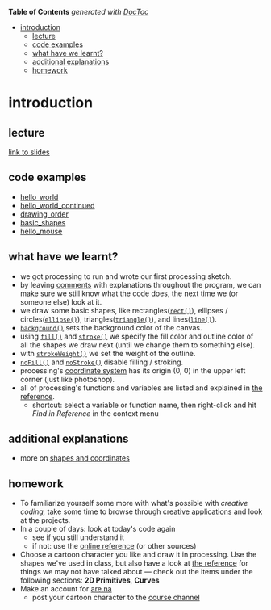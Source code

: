 <!-- START doctoc generated TOC please keep comment here to allow auto update -->
<!-- DON'T EDIT THIS SECTION, INSTEAD RE-RUN doctoc TO UPDATE -->
**Table of Contents**  *generated with [DocToc](https://github.com/thlorenz/doctoc)*

- [introduction](#introduction)
  - [lecture](#lecture)
  - [code examples](#code-examples)
  - [what have we learnt?](#what-have-we-learnt)
  - [additional explanations](#additional-explanations)
  - [homework](#homework)

<!-- END doctoc generated TOC please keep comment here to allow auto update -->

# introduction

## lecture
[link to slides](https://docs.google.com/presentation/d/1gsQGJQQwSh4ym2x99ctwilVIkUHEMY5xiq5zwZp7tV8/edit?usp=sharing)


## code examples
- [hello_world](./code/hello_world)
- [hello_world_continued](./code/hello_world_continued)
- [drawing_order](./code/drawing_order)
- [basic_shapes](./code/basic_shapes)
- [hello_mouse](./code/hello_mouse)


## what have we learnt?
- we got processing to run and wrote our first processing sketch.
- by leaving [comments](http://processing.org/examples/statementscomments.html) with explanations throughout the program, we can make sure we still know what the code does, the next time we (or someone else) look at it.
- we draw some basic shapes, like rectangles([`rect()`](http://processing.org/reference/rect_.html)), ellipses / circles([`ellipse()`](http://processing.org/reference/ellipse_.html)), triangles([`triangle()`](http://processing.org/reference/triangle_.html)), and lines([`line()`](http://processing.org/reference/line_.html)).
- [`background()`](http://processing.org/reference/background_.html) sets the background color of the canvas.
- using [`fill()`](http://processing.org/reference/fill_.html) and [`stroke()`](http://processing.org/reference/stroke_.html) we specify the fill color and outline color of all the shapes we draw next (until we change them to something else).
- with [`strokeWeight()`](http://processing.org/reference/strokeWeight_.html) we set the weight of the outline.
- [`noFill()`](http://processing.org/reference/noFill_.html) and [`noStroke()`](http://processing.org/reference/noStroke_.html) disable filling / stroking.
- processing's [coordinate system](http://processing.org/examples/coordinates.html) has its origin (0, 0) in the upper left corner (just like photoshop).
- all of processing's functions and variables are listed and explained in [the reference](http://processing.org/reference/).
	- shortcut: select a variable or function name, then right-click and hit *Find in Reference* in the context menu


## additional explanations
- more on [shapes and coordinates](http://processing.org/tutorials/drawing/)


## homework
- To familiarize yourself some more with what's possible with *creative coding,* take some time to browse through [creative applications](http://www.creativeapplications.net/) and look at the projects.
- In a couple of days: look at today's code again
	- see if you still understand it
	- if not: use the [online reference](http://processing.org/reference) (or other sources)
- Choose a cartoon character you like and draw it in processing. Use the shapes we've used in class, but also have a look at [the reference](http://processing.org/reference/) for things we may not have talked about — check out the items under the following sections: __2D Primitives__, __Curves__
- Make an account for [are.na](https://www.are.na/)
	- post your cartoon character to the [course channel](https://www.are.na/share/UvHpIRl)

